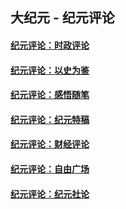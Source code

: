 ## 大纪元 - 纪元评论

#### [纪元评论：时政评论](indexes/nsc1025/README.md?03040330)
#### [纪元评论：以史为鉴](indexes/nsc1028/README.md?03040330)
#### [纪元评论：感悟随笔](indexes/nsc1035/README.md?03040330)
#### [纪元评论：纪元特稿](indexes/nsc424/README.md?03040330)
#### [纪元评论：财经评论](indexes/nsc1026/README.md?03040330)
#### [纪元评论：自由广场](indexes/nsc993/README.md?03040330)
#### [纪元评论：纪元社论](indexes/nsc422/README.md?03040330)
